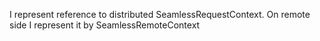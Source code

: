 I represent reference to distributed SeamlessRequestContext.
On remote side I represent it by SeamlessRemoteContext